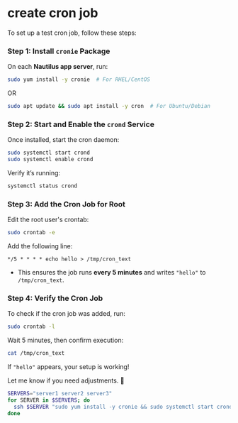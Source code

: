 # create cron job

To set up a test cron job, follow these steps:

### **Step 1: Install `cronie` Package**
On each **Nautilus app server**, run:
```bash
sudo yum install -y cronie  # For RHEL/CentOS
```
OR
```bash
sudo apt update && sudo apt install -y cron  # For Ubuntu/Debian
```

### **Step 2: Start and Enable the `crond` Service**
Once installed, start the cron daemon:
```bash
sudo systemctl start crond
sudo systemctl enable crond
```
Verify it’s running:
```bash
systemctl status crond
```

### **Step 3: Add the Cron Job for Root**
Edit the root user's crontab:
```bash
sudo crontab -e
```
Add the following line:
```
*/5 * * * * echo hello > /tmp/cron_text
```
- This ensures the job runs **every 5 minutes** and writes `"hello"` to `/tmp/cron_text`.

### **Step 4: Verify the Cron Job**
To check if the cron job was added, run:
```bash
sudo crontab -l
```
Wait 5 minutes, then confirm execution:
```bash
cat /tmp/cron_text
```
If `"hello"` appears, your setup is working!

Let me know if you need adjustments. 🚀
```bash
SERVERS="server1 server2 server3"
for SERVER in $SERVERS; do
  ssh $SERVER "sudo yum install -y cronie && sudo systemctl start crond && sudo systemctl enable crond && echo '*/5 * * * * echo hello > /tmp/cron_text' | sudo crontab -"
done
```
